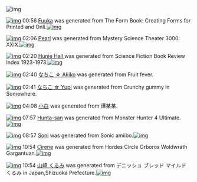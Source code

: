 ![img](http://gdrive-cdn.herokuapp.com/537b65a5bc09f0000721dda7/512px-barcode.png)

[![img](http://www.deviantsart.com/1g6e7ag.png)](http://www.barcodekanojo.com/kanojo/3193052/Fuuka) 00:56 [Fuuka](http://www.barcodekanojo.com/kanojo/3193052/Fuuka) was generated from The Form Book: Creating Forms for Printed and Onli.[![img](http://www.deviantsart.com/13snq39.jpeg)](http://www.barcodekanojo.com/product_images/barcode/6018675/1424966163/50x50xThe,P20Form,P20Book,P3A,P20Creating,P20Forms,P20for,P20Printed,P20and,P20Onli.jpg,qw=88,ah=88.pagespeed.ic._O6Z4t1o2I.jpg) 

[![img](http://www.deviantsart.com/34fgrdh.png)](http://www.barcodekanojo.com/kanojo/3193053/Pearl) 02:06 [Pearl](http://www.barcodekanojo.com/kanojo/3193053/Pearl) was generated from Mystery Science Theater 3000: XXIX.[![img](http://www.deviantsart.com/29ajpf0.jpeg)](http://www.barcodekanojo.com/product_images/barcode/6018676/1424970341/Mystery%20Science%20Theater%203000%3A%20XXIX.jpg) 

[![img](http://www.deviantsart.com/2ar4mr9.png)](http://www.barcodekanojo.com/kanojo/3193054/Hunie%20Hall%20) 02:20 [Hunie Hall ](http://www.barcodekanojo.com/kanojo/3193054/Hunie%20Hall%20) was generated from Science Fiction Book Review Index 1923-1973.[![img](http://www.deviantsart.com/dnh1d7.jpeg)](http://www.barcodekanojo.com/product_images/barcode/6018677/1424971189/Science%20Fiction%20Book%20Review%20Index%201923-1973.jpg) 

[![img](http://www.deviantsart.com/2550mjd.png)](http://www.barcodekanojo.com/kanojo/3193055/%E3%81%AA%E3%81%A1%E3%81%93%20%E2%98%86%20Akiko) 02:40 [なちこ ☆ Akiko](http://www.barcodekanojo.com/kanojo/3193055/%E3%81%AA%E3%81%A1%E3%81%93%20%E2%98%86%20Akiko) was generated from Fruit fever.

[![img](http://www.deviantsart.com/1k4sk1o.png)](http://www.barcodekanojo.com/kanojo/3193056/%E3%81%AA%E3%81%A1%E3%81%93%20%E2%98%86%20Yupi) 02:41 [なちこ ☆ Yupi](http://www.barcodekanojo.com/kanojo/3193056/%E3%81%AA%E3%81%A1%E3%81%93%20%E2%98%86%20Yupi) was generated from Crunchy gummy in Somewhere.

[![img](http://www.deviantsart.com/1kvb19v.png)](http://www.barcodekanojo.com/kanojo/3193057/%E5%B0%8F%E7%99%BD) 04:08 [小白](http://www.barcodekanojo.com/kanojo/3193057/%E5%B0%8F%E7%99%BD) was generated from 谭某某.

[![img](http://www.deviantsart.com/21o0nmc.png)](http://www.barcodekanojo.com/kanojo/3193058/Hunta-san) 07:57 [Hunta-san](http://www.barcodekanojo.com/kanojo/3193058/Hunta-san) was generated from Monster Hunter 4 Ultimate.[![img](http://www.deviantsart.com/359fbri.jpeg)](http://www.barcodekanojo.com/product_images/barcode/6018681/1424991392/50x50xMonster,P20Hunter,P204,P20Ultimate.jpg,qw=88,ah=88.pagespeed.ic.UDLayMm1ZT.jpg) 

[![img](http://www.deviantsart.com/11c527v.png)](http://www.barcodekanojo.com/kanojo/3193059/Soni) 08:57 [Soni](http://www.barcodekanojo.com/kanojo/3193059/Soni) was generated from Sonic amiibo.[![img](http://www.deviantsart.com/3qaj2b7.jpeg)](http://www.barcodekanojo.com/product_images/barcode/6018682/1424995008/Sonic%20amiibo.jpg) 

[![img](http://www.deviantsart.com/1t01fce.png)](http://www.barcodekanojo.com/kanojo/3193060/Cirene) 10:54 [Cirene](http://www.barcodekanojo.com/kanojo/3193060/Cirene) was generated from Hordes Circle Orboros Woldwrath Gargantuan.[![img](http://www.deviantsart.com/6dortn.jpeg)](http://www.barcodekanojo.com/product_images/barcode/6018683/1425002033/Hordes%20Circle%20Orboros%20Woldwrath%20Gargantuan.jpg) 

[![img](http://www.deviantsart.com/3eat09d.png)](http://www.barcodekanojo.com/kanojo/3193061/%E5%B1%B1%E5%B4%8E%20%E3%81%8F%E3%82%8B%E3%81%BF) 10:54 [山崎 くるみ](http://www.barcodekanojo.com/kanojo/3193061/%E5%B1%B1%E5%B4%8E%20%E3%81%8F%E3%82%8B%E3%81%BF) was generated from デニッシュ ブレッド マイルド くるみ in Japan,Shizuoka Prefecture.[![img](http://www.deviantsart.com/1ce2slt.jpeg)](http://www.barcodekanojo.com/product_images/barcode/5020504/1381628285/%E3%83%87%E3%83%8B%E3%83%83%E3%82%B7%E3%83%A5%E3%83%96%E3%83%AC%E3%83%83%E3%83%89%20%E3%81%8F%E3%82%8B%E3%81%BF.jpg) 

